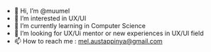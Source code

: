 - 👋 Hi, I’m @muumel
- 👀 I’m interested in UX/UI
- 🌱 I’m currently learning in Computer Science
- 💞️ I’m looking for UX/Ui mentor or new experiences in UX/UI field 
- 📫 How to reach me : mel.austappinya@gmail.com

<!---
muumel/muumel is a ✨ special ✨ repository because its `README.md` (this file) appears on your GitHub profile.
You can click the Preview link to take a look at your changes.
--->
